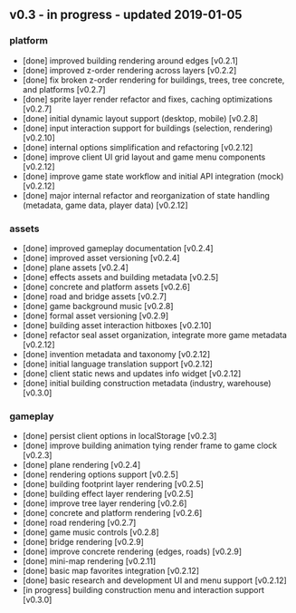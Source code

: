 
## v0.3 - in progress - updated 2019-01-05
### platform
* [done] improved building rendering around edges [v0.2.1]
* [done] improved z-order rendering across layers [v0.2.2]
* [done] fix broken z-order rendering for buildings, trees, tree concrete, and platforms [v0.2.7]
* [done] sprite layer render refactor and fixes, caching optimizations [v0.2.7]
* [done] initial dynamic layout support (desktop, mobile) [v0.2.8]
* [done] input interaction support for buildings (selection, rendering) [v0.2.10]
* [done] internal options simplification and refactoring [v0.2.12]
* [done] improve client UI grid layout and game menu components [v0.2.12]
* [done] improve game state workflow and initial API integration (mock) [v0.2.12]
* [done] major internal refactor and reorganization of state handling (metadata, game data, player data) [v0.2.12]

### assets
* [done] improved gameplay documentation [v0.2.4]
* [done] improved asset versioning [v0.2.4]
* [done] plane assets [v0.2.4]
* [done] effects assets and building metadata [v0.2.5]
* [done] concrete and platform assets [v0.2.6]
* [done] road and bridge assets [v0.2.7]
* [done] game background music [v0.2.8]
* [done] formal asset versioning [v0.2.9]
* [done] building asset interaction hitboxes [v0.2.10]
* [done] refactor seal asset organization, integrate more game metadata [v0.2.12]
* [done] invention metadata and taxonomy [v0.2.12]
* [done] initial language translation support [v0.2.12]
* [done] client static news and updates info widget [v0.2.12]
* [done] initial building construction metadata (industry, warehouse) [v0.3.0]

### gameplay
* [done] persist client options in localStorage [v0.2.3]
* [done] improve building animation tying render frame to game clock [v0.2.3]
* [done] plane rendering [v0.2.4]
* [done] rendering options support [v0.2.5]
* [done] building footprint layer rendering [v0.2.5]
* [done] building effect layer rendering [v0.2.5]
* [done] improve tree layer rendering [v0.2.6]
* [done] concrete and platform rendering [v0.2.6]
* [done] road rendering [v0.2.7]
* [done] game music controls [v0.2.8]
* [done] bridge rendering [v0.2.9]
* [done] improve concrete rendering (edges, roads) [v0.2.9]
* [done] mini-map rendering [v0.2.11]
* [done] basic map favorites integration [v0.2.12]
* [done] basic research and development UI and menu support [v0.2.12]
* [in progress] building construction menu and interaction support [v0.3.0]
